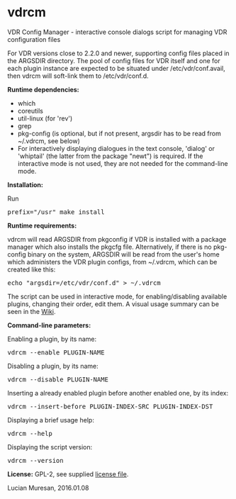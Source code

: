 vdrcm
=====

VDR Config Manager - interactive console dialogs script for managing VDR configuration files


For VDR versions close to 2.2.0 and newer, supporting config files placed in the ARGSDIR directory.
The pool of config files for VDR itself and one for each plugin instance are expected to be situated
under /etc/vdr/conf.avail, then vdrcm will soft-link them to /etc/vdr/conf.d.


<b>Runtime dependencies:</b>

- which
- coreutils
- util-linux (for 'rev')
- grep
- pkg-config (is optional, but if not present, argsdir has to be read from ~/.vdrcm, see below)
- For interactively displaying dialogues in the text console, 'dialog' or 'whiptail' (the latter from the
package "newt") is required. If the interactive mode is not used, they are not needed for the
command-line mode.


<b>Installation:</b>

Run
<pre>prefix="/usr" make install</pre>


<b>Runtime requirements:</b>

vdrcm will read ARGSDIR from pkgconfig if VDR is installed with a package manager which also installs the
pkgcfg file. Alternatively, if there is no pkg-config binary on the system, ARGSDIR will be read from the
user's home which administers the VDR plugin configs, from ~/.vdrcm, which can be created like this:

<pre>echo "argsdir=/etc/vdr/conf.d" > ~/.vdrcm</pre>

The script can be used in interactive mode, for enabling/disabling available plugins, changing their order,
edit them. A visual usage summary can be seen in the [Wiki](https://github.com/lucianm/vdrcm/wiki/Short-visual-usage-summary).

<b>Command-line parameters:</b>

Enabling a plugin, by its name:
<pre>vdrcm --enable PLUGIN-NAME</pre>

Disabling a plugin, by its name:
<pre>vdrcm --disable PLUGIN-NAME</pre>

Inserting a already enabled plugin before another enabled one, by its index:
<pre>vdrcm --insert-before PLUGIN-INDEX-SRC PLUGIN-INDEX-DST</pre>

Displaying a brief usage help:
<pre>vdrcm --help</pre>

Displaying the script version:
<pre>vdrcm --version</pre>


<b>License:</b>
GPL-2, see supplied [license file](https://github.com/lucianm/vdrcm/raw/master/LICENSE).


Lucian Muresan, 2016.01.08
